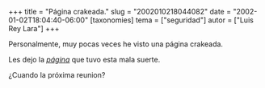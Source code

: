 +++
title = "Página crakeada."
slug = "2002010218044082"
date = "2002-01-02T18:04:40-06:00"
[taxonomies]
tema = ["seguridad"]
autor = ["Luis Rey Lara"]
+++

Personalmente, muy pocas veces he visto una página crakeada.

Les dejo la *[página](http://www.cieloperros.cjb.net/)* que tuvo esta mala
suerte.

¿Cuando la próxima reunion?
